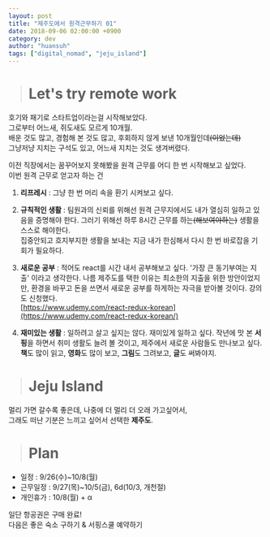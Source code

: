 ```yaml
---
layout: post 
title: "제주도에서 원격근무하기 01" 
date: 2018-09-06 02:00:00 +0900
category: dev
author: "huansuh"
tags: ["digital_nomad", "jeju_island"]
---
```




> # Let's try remote work

호기와 패기로 스타트업이라는걸 시작해보았다.<br>그로부터 어느새, 쥐도새도 모르게 10개월.<br>배운 것도 많고, 경험해 본 것도 많고, 후회하지 않게 보낸 10개월인데~~(이었는데)~~<br>그냥저냥 지치는 구석도 있고, 어느새 지치는 것도 생겨버렸다.



이전 직장에서는 꿈꾸어보지 못해봤을 원격 근무를 어디 한 번 시작해보고 싶었다.<br>이번 원격 근무로 얻고자 하는 건

1) **리프레시** : 그냥 한 번 머리 속을 환기 시켜보고 싶다.

2) **규칙적인 생활** : 팀원과의 신뢰를 위해선 원격 근무지에서도 내가 열심히 일하고 있음을 증명해야 한다. 그러기 위해선 하루 8시간 근무를 하는~~(해보여야하는)~~ 생활을 스스로 해야한다. <br>집중안되고 흐지부지한 생활을 보내는 지금 내가 한심해서 다시 한 번 바로잡을 기회가 필요하다.

3) **새로운 공부** : 적어도 react를 시간 내서 공부해보고 싶다. '가장 큰 동기부여는 지출' 이라고 생각한다. 나름 제주도를 택한 이유는 최소한의 지출을 위한 방안이었지만, 환경을 바꾸고 돈을 쓰면서 새로운 공부를 하게하는 자극을 받아볼 것이다. 강의도 신청했다.<br>[https://www.udemy.com/react-redux-korean](https://www.udemy.com/react-redux-korean/)

4) **재미있는 생활** :  일하려고 살고 싶지는 않다. 재미있게 일하고 싶다. 작년에 맛 본 **서핑**을 하면서 취미 생활도 늘려 볼 것이고, 제주에서 새로운 사람들도 만나보고 싶다. **책**도 많이 읽고, **영화**도 많이 보고, **그림**도 그려보고, **글**도 써봐야지.



> # Jeju Island

멀리 가면 갈수록 좋은데, 나중에 더 멀리 더 오래 가고싶어서,<br>그래도 떠난 기분은 느끼고 싶어서 선택한 **제주도**.



> # Plan

* 일정 : 9/26(수)~10/8(월)
* 근무일정 : 9/27(목)~10/5(금), 6d(10/3, 개천절)
* 개인휴가 : 10/8(월) + α

일단 항공권은 구매 완료!<br>다음은 좋은 숙소 구하기 & 서핑스쿨 예약하기
